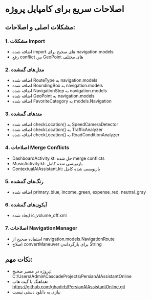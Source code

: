 # اصلاحات سریع برای کامپایل پروژه

## مشکلات اصلی و اصلاحات:

### 1. مشکلات Import
- اضافه شده import های صحیح برای navigation.models
- رفع conflict بین GeoPoint های مختلف

### 2. مدل‌های گمشده
- اضافه شده RouteType به navigation.models
- اضافه شده BoundingBox به navigation.models  
- اضافه شده NavigationStep به navigation.models
- اضافه شده GeoPoint به navigation.models
- اضافه شده FavoriteCategory به models.Navigation

### 3. متدهای گمشده
- اضافه شده checkLocation() به SpeedCameraDetector
- اضافه شده checkLocation() به TrafficAnalyzer
- اضافه شده checkLocation() به RoadConditionAnalyzer

### 4. اصلاحات Merge Conflicts
- DashboardActivity.kt: حل شده merge conflicts
- MusicActivity.kt: بازنویسی شده کامل
- ContextualAIAssistant.kt: بازنویسی شده کامل

### 5. رنگ‌های گمشده
- اضافه شده primary_blue, income_green, expense_red, neutral_gray

### 6. آیکون‌های گمشده
- ایجاد شده ic_volume_off.xml

### 7. اصلاحات NavigationManager
- استفاده صحیح از navigation.models.NavigationRoute
- اصلاح convertManeuver برای بازگرداندن String

## نکات مهم:
- پروژه در مسیر صحیح: C:\Users\Admin\CascadeProjects\PersianAIAssistantOnline
- هماهنگ با گیت هاب: https://github.com/ghadirb/PersianAIAssistantOnline.git
- نیازی به دانلود دستی نیست
